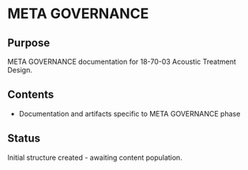 # META GOVERNANCE

## Purpose
META GOVERNANCE documentation for 18-70-03 Acoustic Treatment Design.

## Contents
- Documentation and artifacts specific to META GOVERNANCE phase

## Status
Initial structure created - awaiting content population.
